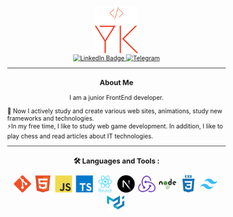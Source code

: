 
<div id="header" align="center">
<div>
    <img src="/img/logo.svg" width="100"/>
</div>

<!-- Отступ между логотипом и блоком с бейджами -->

  
<div id="badges">
    <a href="https://www.linkedin.com/in/yevhenii-klymenchuk/">
        <img src="https://img.shields.io/badge/LinkedIn-F13C20?logo=linkedin&logoColor=white&style=flat" alt="LinkedIn Badge"/>
    </a>
    <a href="https://t.me/do2do">
        <img src="https://img.shields.io/badge/Telegram-F13C20?logo=telegram&logoColor=white&style=flat" alt="Telegram"/>
    </a>
</div>









---

### About Me 
I am a junior FrontEnd developer. <br/>

<div align="left">
    
:telescope: Now I actively study and create various web sites, animations, study new frameworks and technologies. <br/>
:zap:In my free time, I like to study web game development. In addition, I like to play chess and read articles about IT technologies.
</div>


---

### :hammer_and_wrench: Languages and Tools :

<div>
  <img src="https://github.com/devicons/devicon/blob/master/icons/git/git-original.svg" title="git"  alt="git" width="40" height="40"/>&nbsp;
  <img src="https://github.com/devicons/devicon/blob/master/icons/html5/html5-original.svg" title="HTML5" alt="HTML" width="40" height="40"/>&nbsp;
  <img src="https://github.com/devicons/devicon/blob/master/icons/javascript/javascript-original.svg" title="JavaScript" alt="JavaScript" width="40" height="40"/>&nbsp;
  <img src="https://github.com/devicons/devicon/blob/master/icons/typescript/typescript-original.svg" title="TypeScript" alt="TypeScript" width="40" height="40"/>&nbsp;
  <img src="https://github.com/devicons/devicon/blob/master/icons/react/react-original-wordmark.svg" title="React" alt="React" width="40" height="40"/>&nbsp;
  <img src="https://github.com/devicons/devicon/blob/master/icons/nextjs/nextjs-original.svg" title="Next.js" alt="Next.js" width="40" height="40"/>&nbsp;
  <img src="https://github.com/devicons/devicon/blob/master/icons/redux/redux-original.svg" title="Redux" alt="Redux " width="40" height="40"/>&nbsp;
  <img src="https://github.com/devicons/devicon/blob/master/icons/nodejs/nodejs-original-wordmark.svg" title="NodeJS" alt="NodeJS" width="40" height="40"/>&nbsp;
  <img src="https://github.com/devicons/devicon/blob/master/icons/css3/css3-plain-wordmark.svg"  title="CSS3" alt="CSS" width="40" height="40"/>&nbsp;
  <img src="https://github.com/devicons/devicon/blob/master/icons/tailwindcss/tailwindcss-original.svg" title="tailwindcss"  alt="tailwindcss" width="40" height="40"/>&nbsp;
  <img src="https://github.com/devicons/devicon/blob/master/icons/materialui/materialui-original.svg" title="Material UI" alt="Material UI" width="40" height="40"/>&nbsp;
</div>





